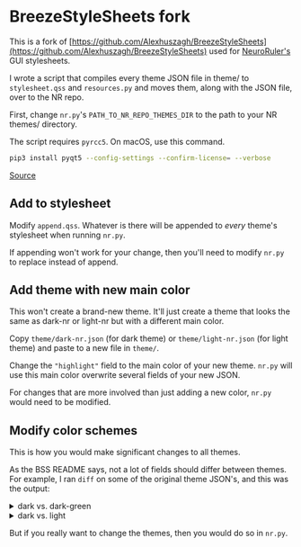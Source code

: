 # BreezeStyleSheets fork

This is a fork of [https://github.com/Alexhuszagh/BreezeStyleSheets](https://github.com/Alexhuszagh/BreezeStyleSheets) used for [NeuroRuler's](https://github.com/NIRALUser/NeuroRuler) GUI stylesheets.

I wrote a script that compiles every theme JSON file in theme/ to `stylesheet.qss` and `resources.py` and moves them, along with the JSON file, over to the NR repo.

First, change `nr.py`'s `PATH_TO_NR_REPO_THEMES_DIR` to the path to your NR themes/ directory.

The script requires `pyrcc5`. On macOS, use this command.

```sh
pip3 install pyqt5 --config-settings --confirm-license= --verbose
```

[Source](https://stackoverflow.com/a/74377566)

## Add to stylesheet

Modify `append.qss`. Whatever is there will be appended to *every* theme's stylesheet when running `nr.py`.

If appending won't work for your change, then you'll need to modify `nr.py` to replace instead of append.

## Add theme with new main color

This won't create a brand-new theme. It'll just create a theme that looks the same as dark-nr or light-nr but with a different main color.

Copy `theme/dark-nr.json` (for dark theme) or `theme/light-nr.json` (for light theme) and paste to a new file in `theme/`.

Change the `"highlight"` field to the main color of your new theme. `nr.py` will use this main color overwrite several fields of your new JSON.

For changes that are more involved than just adding a new color, `nr.py` would need to be modified.

## Modify color schemes

This is how you would make significant changes to all themes.

As the BSS README says, not a lot of fields should differ between themes. For example, I ran `diff` on some of the original theme JSON's, and this was the output:

<details>
    <summary>dark vs. dark-green</summary>

```bash
❯ diff theme/dark.json theme/dark-green.json
8,10c8,10
<     "highlight": "#3daee9",
<     "highlight:dark": "#2a79a3",
<     "highlight:alternate": "#2f88b7",
---
>     "highlight": "#33b833",
>     "highlight:dark": "#2b992b",
>     "highlight:alternate": "#1f991f",
15,16c15,16
<     "view:checked": "#334e5e",
<     "view:hover": "rgba(61, 173, 232, 0.1)",
---
>     "view:checked": "#325c32",
>     "view:hover": "rgba(63, 232, 63, 0.1)",
28c28
<     "slider:foreground": "#3daee9",
---
>     "slider:foreground": "#33b833",
31c31
<     "checkbox:light": "#58d3ff",
---
>     "checkbox:light": "#40e640",
33c33
<     "scrollbar:hover": "#3daee9",
---
>     "scrollbar:hover": "#33b833",
```
</details>

<details>
    <summary>dark vs. light</summary>

```bash
❯ diff theme/dark.json theme/light.json
4,41c4,41
<     "foreground": "#eff0f1",
<     "foreground:light": "#ffffff",
<     "background": "#31363b",
<     "background:alternate": "#31363b",
<     "highlight": "#3daee9",
<     "highlight:dark": "#2a79a3",
<     "highlight:alternate": "#2f88b7",
<     "midtone": "#76797c",
<     "midtone:light": "#b0b0b0",
<     "midtone:dark": "#626568",
<     "midtone:hover": "#8a8d8f",
<     "view:checked": "#334e5e",
<     "view:hover": "rgba(61, 173, 232, 0.1)",
<     "toolbar:horizontal:background": "#31363b",
<     "toolbar:vertical:background": "#31363b",
<     "view:corner": "#31363b",
<     "view:header:border": "#76797c",
<     "view:header": "#31363b",
<     "view:border": "#31363b",
<     "view:background": "#1d2023",
<     "text:background": "#1d2023",
<     "tab:background:selected": "#31363b",
<     "tab:background": "#2c3034",
<     "tree": "#afafaf",
<     "slider:foreground": "#3daee9",
<     "slider:handle:background": "#1d2023",
<     "menu:disabled": "#76797c",
<     "checkbox:light": "#58d3ff",
<     "checkbox:disabled": "#c8c9ca",
<     "scrollbar:hover": "#3daee9",
<     "scrollbar:background": "#1d2023",
<     "scrollbar:background:hover": "#76797c",
<     "button:background": "#31363b",
<     "button:background:pressed": "#454a4f",
<     "button:border": "#76797c",
<     "button:checked": "#626568",
<     "button:disabled": "#454545",
<     "close:hover": "#eff0f1",
---
>     "foreground": "#31363b",
>     "foreground:light": "#272b2f",
>     "background": "#eff0f1",
>     "background:alternate": "#eaebec",
>     "highlight": "rgba(51, 164, 223, 0.5)",
>     "highlight:dark": "rgba(45, 147, 200, 0.5)",
>     "highlight:alternate": "rgba(71, 184, 243, 0.6)",
>     "midtone": "#bab9b8",
>     "midtone:light": "#bab9b8",
>     "midtone:dark": "rgba(106, 105, 105, 0.7)",
>     "midtone:hover": "#787876",
>     "view:checked": "#b9dae7",
>     "view:hover": "rgba(61, 173, 232, 0.2)",
>     "toolbar:horizontal:background": "#eff0f1",
>     "toolbar:vertical:background": "#eff0f1",
>     "view:corner": "#eff0f1",
>     "view:header": "#eff0f1",
>     "view:header:border": "#bab9b8",
>     "view:border": "#bab9b8",
>     "view:background": "#eff0f1",
>     "text:background": "#eff0f1",
>     "tab:background:selected": "#eff0f1",
>     "tab:background": "#d9d8d7",
>     "tree": "#4b4b4b",
>     "slider:foreground": "#3daef3",
>     "slider:handle:background": "#eff0f1",
>     "menu:disabled": "#bab9b8",
>     "checkbox:light": "#272b2f",
>     "checkbox:disabled": "#6a6e71",
>     "scrollbar:hover": "rgba(51, 164, 223, 0.8)",
>     "scrollbar:background": "#eff0f1",
>     "scrollbar:background:hover": "#c7c7c6",
>     "button:background": "#eaebec",
>     "button:background:pressed": "#bedfec",
>     "button:border": "#bab9b8",
>     "button:checked": "#c7c7c6",
>     "button:disabled": "#b4b4b4",
>     "close:hover": "#31363b",
43c43
<     "dock:background": "#31363b",
---
>     "dock:background": "#eaebec",
45,48c45,48
<     "critical": "#80404a",
<     "information": "#406880",
<     "question": "#634d80",
<     "warning": "#99995C"
---
>     "critical": "#ff8c9f",
>     "information": "#8cd5ff",
>     "question": "#c08cff",
>     "warning": "#ffff8c"
```
</details>

But if you really want to change the themes, then you would do so in `nr.py`.
